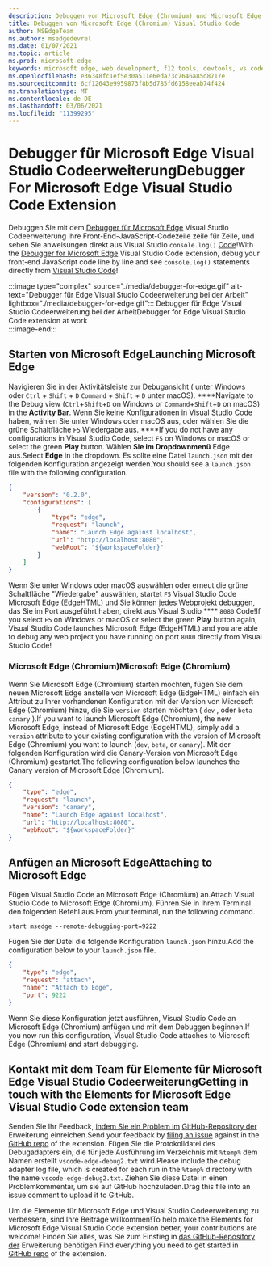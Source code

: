 ```yaml
---
description: Debuggen von Microsoft Edge (Chromium) und Microsoft Edge (EdgeHTML) aus Visual Studio Code
title: Debuggen von Microsoft Edge (Chromium) Visual Studio Code
author: MSEdgeTeam
ms.author: msedgedevrel
ms.date: 01/07/2021
ms.topic: article
ms.prod: microsoft-edge
keywords: microsoft edge, web development, f12 tools, devtools, vs code, visual studio code, debugger
ms.openlocfilehash: e36348fc1ef5e30a511e6eda73c7646a85d8717e
ms.sourcegitcommit: 6cf12643e9959873f8b5d785fd6158eeab74f424
ms.translationtype: MT
ms.contentlocale: de-DE
ms.lasthandoff: 03/06/2021
ms.locfileid: "11399295"
---
```

# <a name="debugger-for-microsoft-edge-visual-studio-code-extension"></a><span data-ttu-id="f0df5-104">Debugger für Microsoft Edge Visual Studio Codeerweiterung</span><span class="sxs-lookup"><span data-stu-id="f0df5-104">Debugger For Microsoft Edge Visual Studio Code Extension</span></span>  

<span data-ttu-id="f0df5-105">Debuggen Sie mit dem [Debugger für Microsoft Edge][VisualstudioMarketplaceDebuggerMicrosoftEdge] Visual Studio Codeerweiterung Ihre Front-End-JavaScript-Codezeile zeile für Zeile, und sehen Sie anweisungen direkt aus Visual Studio `console.log()` [Code][VisualstudioCode]!</span><span class="sxs-lookup"><span data-stu-id="f0df5-105">With the [Debugger for Microsoft Edge][VisualstudioMarketplaceDebuggerMicrosoftEdge] Visual Studio Code extension, debug your front-end JavaScript code line by line and see `console.log()` statements directly from [Visual Studio Code][VisualstudioCode]!</span></span>  

:::image type="complex" source="./media/debugger-for-edge.gif" alt-text="Debugger für Edge Visual Studio Codeerweiterung bei der Arbeit" lightbox="./media/debugger-for-edge.gif":::
   <span data-ttu-id="f0df5-107">Debugger für Edge Visual Studio Codeerweiterung bei der Arbeit</span><span class="sxs-lookup"><span data-stu-id="f0df5-107">Debugger for Edge Visual Studio Code extension at work</span></span>  
:::image-end:::

<!--![Debugger for Edge Visual Studio Code extension at work][ImageGifDebuggerEdge]  -->  

## <a name="launching-microsoft-edge"></a><span data-ttu-id="f0df5-108">Starten von Microsoft Edge</span><span class="sxs-lookup"><span data-stu-id="f0df5-108">Launching Microsoft Edge</span></span>  

<span data-ttu-id="f0df5-109">Navigieren Sie in der Aktivitätsleiste zur Debugansicht \( unter Windows oder `Ctrl` + `Shift` + `D` `Command` + `Shift` + `D` unter macOS\). \*\*\*\*</span><span class="sxs-lookup"><span data-stu-id="f0df5-109">Navigate to the Debug view \(`Ctrl`+`Shift`+`D` on Windows or `Command`+`Shift`+`D` on macOS\) in the **Activity Bar**.</span></span>  <span data-ttu-id="f0df5-110">Wenn Sie keine Konfigurationen in Visual Studio Code haben, wählen Sie unter Windows oder macOS aus, oder wählen Sie die grüne Schaltfläche `F5` Wiedergabe aus. \*\*\*\*</span><span class="sxs-lookup"><span data-stu-id="f0df5-110">If you do not have any configurations in Visual Studio Code, select `F5` on Windows or macOS or select the green **Play** button.</span></span>  <span data-ttu-id="f0df5-111">Wählen **Sie im Dropdownmenü** Edge aus.</span><span class="sxs-lookup"><span data-stu-id="f0df5-111">Select **Edge** in the dropdown.</span></span>  <span data-ttu-id="f0df5-112">Es sollte eine Datei `launch.json` mit der folgenden Konfiguration angezeigt werden.</span><span class="sxs-lookup"><span data-stu-id="f0df5-112">You should see a `launch.json` file with the following configuration.</span></span>  

```json
{
    "version": "0.2.0",
    "configurations": [
        {
            "type": "edge",
            "request": "launch",
            "name": "Launch Edge against localhost",
            "url": "http://localhost:8080",
            "webRoot": "${workspaceFolder}"
        }
    ]
}
```  

<span data-ttu-id="f0df5-113">Wenn Sie unter Windows oder macOS auswählen oder erneut die grüne Schaltfläche "Wiedergabe" auswählen, startet `F5` Visual Studio Code Microsoft Edge \(EdgeHTML\) und Sie können jedes Webprojekt debuggen, das Sie im Port ausgeführt haben, direkt aus Visual Studio \*\*\*\* `8080` Code!</span><span class="sxs-lookup"><span data-stu-id="f0df5-113">If you select `F5` on Windows or macOS or select the green **Play** button again, Visual Studio Code launches Microsoft Edge \(EdgeHTML\) and you are able to debug any web project you have running on port `8080` directly from Visual Studio Code!</span></span>  

### <a name="microsoft-edge-chromium"></a><span data-ttu-id="f0df5-114">Microsoft Edge (Chromium)</span><span class="sxs-lookup"><span data-stu-id="f0df5-114">Microsoft Edge (Chromium)</span></span>  

<span data-ttu-id="f0df5-115">Wenn Sie Microsoft Edge \(Chromium\) starten möchten, fügen Sie dem neuen Microsoft Edge anstelle von Microsoft Edge \(EdgeHTML\) einfach ein Attribut zu Ihrer vorhandenen Konfiguration mit der Version von Microsoft Edge \(Chromium\) hinzu, die Sie `version` starten möchten \( `dev` , oder `beta` `canary` \).</span><span class="sxs-lookup"><span data-stu-id="f0df5-115">If you want to launch Microsoft Edge \(Chromium\), the new Microsoft Edge, instead of Microsoft Edge \(EdgeHTML\), simply add a `version` attribute to your existing configuration with the version of Microsoft Edge \(Chromium\) you want to launch \(`dev`, `beta`, or `canary`\).</span></span>  <span data-ttu-id="f0df5-116">Mit der folgenden Konfiguration wird die Canary-Version von Microsoft Edge \(Chromium\) gestartet.</span><span class="sxs-lookup"><span data-stu-id="f0df5-116">The following configuration below launches the Canary version of Microsoft Edge \(Chromium\).</span></span>  

```json
{
    "type": "edge",
    "request": "launch",
    "version": "canary",
    "name": "Launch Edge against localhost",
    "url": "http://localhost:8080",
    "webRoot": "${workspaceFolder}"
}
```  

## <a name="attaching-to-microsoft-edge"></a><span data-ttu-id="f0df5-117">Anfügen an Microsoft Edge</span><span class="sxs-lookup"><span data-stu-id="f0df5-117">Attaching to Microsoft Edge</span></span>  

<span data-ttu-id="f0df5-118">Fügen Visual Studio Code an Microsoft Edge \(Chromium\) an.</span><span class="sxs-lookup"><span data-stu-id="f0df5-118">Attach Visual Studio Code to Microsoft Edge \(Chromium\).</span></span>  <span data-ttu-id="f0df5-119">Führen Sie in Ihrem Terminal den folgenden Befehl aus.</span><span class="sxs-lookup"><span data-stu-id="f0df5-119">From your terminal, run the following command.</span></span>  

```shell
start msedge --remote-debugging-port=9222
```  

<span data-ttu-id="f0df5-120">Fügen Sie der Datei die folgende Konfiguration `launch.json` hinzu.</span><span class="sxs-lookup"><span data-stu-id="f0df5-120">Add the configuration below to your `launch.json` file.</span></span>   

```json
{
    "type": "edge",
    "request": "attach",
    "name": "Attach to Edge",
    "port": 9222
}
```  

<span data-ttu-id="f0df5-121">Wenn Sie diese Konfiguration jetzt ausführen, Visual Studio Code an Microsoft Edge \(Chromium\) anfügen und mit dem Debuggen beginnen.</span><span class="sxs-lookup"><span data-stu-id="f0df5-121">If you now run this configuration, Visual Studio Code attaches to Microsoft Edge \(Chromium\) and start debugging.</span></span>  

## <a name="getting-in-touch-with-the-elements-for-microsoft-edge-visual-studio-code-extension-team"></a><span data-ttu-id="f0df5-122">Kontakt mit dem Team für Elemente für Microsoft Edge Visual Studio Codeerweiterung</span><span class="sxs-lookup"><span data-stu-id="f0df5-122">Getting in touch with the Elements for Microsoft Edge Visual Studio Code extension team</span></span>    

<span data-ttu-id="f0df5-123">Senden Sie Ihr Feedback, [indem Sie ein Problem im][GithubMicrosoftVscodeEdgeDebug2NewIssue] [GitHub-Repository der][GithubMicrosoftVscodeEdgeDebug2] Erweiterung einreichen.</span><span class="sxs-lookup"><span data-stu-id="f0df5-123">Send your feedback by [filing an issue][GithubMicrosoftVscodeEdgeDebug2NewIssue] against in the [GitHub repo][GithubMicrosoftVscodeEdgeDebug2] of the extension.</span></span>  <span data-ttu-id="f0df5-124">Fügen Sie die Protokolldatei des Debugadapters ein, die für jede Ausführung im Verzeichnis mit `%temp%` dem Namen erstellt `vscode-edge-debug2.txt` wird.</span><span class="sxs-lookup"><span data-stu-id="f0df5-124">Please include the debug adapter log file, which is created for each run in the `%temp%` directory with the name `vscode-edge-debug2.txt`.</span></span>  <span data-ttu-id="f0df5-125">Ziehen Sie diese Datei in einen Problemkommentar, um sie auf GitHub hochzuladen.</span><span class="sxs-lookup"><span data-stu-id="f0df5-125">Drag this file into an issue comment to upload it to GitHub.</span></span>  

<span data-ttu-id="f0df5-126">Um die Elemente für Microsoft Edge und Visual Studio Codeerweiterung zu verbessern, sind Ihre Beiträge willkommen!</span><span class="sxs-lookup"><span data-stu-id="f0df5-126">To help make the Elements for Microsoft Edge Visual Studio Code extension better, your contributions are welcome!</span></span>  <span data-ttu-id="f0df5-127">Finden Sie alles, was Sie zum Einstieg in [das GitHub-Repository der][GithubMicrosoftVscodeEdgeDebug2] Erweiterung benötigen.</span><span class="sxs-lookup"><span data-stu-id="f0df5-127">Find everything you need to get started in [GitHub repo][GithubMicrosoftVscodeEdgeDebug2] of the extension.</span></span>  


<!-- image links -->  

<!--[ImageGifDebuggerEdge]: ./media/debugger-for-edge.gif "Debugger for Edge Visual Studio Code extension in action"  -->  
[ImagePngDebuggerEdge]: ./media/debugger-for-edge.png "Debugger für Edge Visual Studio Codeerweiterung in Aktion"  

<!--links -->  

[VisualstudioCode]: https://code.visualstudio.com "Visual Studio Code"  
[VisualStudioCodeDocs]: https://code.visualstudio.com/Docs "Dokumentation | Visual Studio Code"   

[GithubMicrosoftVscodeEdgeDebug2]: https://github.com/Microsoft/vscode-edge-debug2 "microsoft/vscode-edge-debug2 | GitHub"  
[GithubMicrosoftVscodeEdgeDebug2NewIssue]: https://github.com/Microsoft/vscode-edge-debug2/issues/new "Neues Problem – microsoft/vscode-edge-debug2 | GitHub"  

[VisualstudioMarketplaceDebuggerMicrosoftEdge]: https://marketplace.visualstudio.com/items?itemName=msjsdiag.debugger-for-edge "Debugger für Microsoft Edge | Visual Studio Marketplace"  
